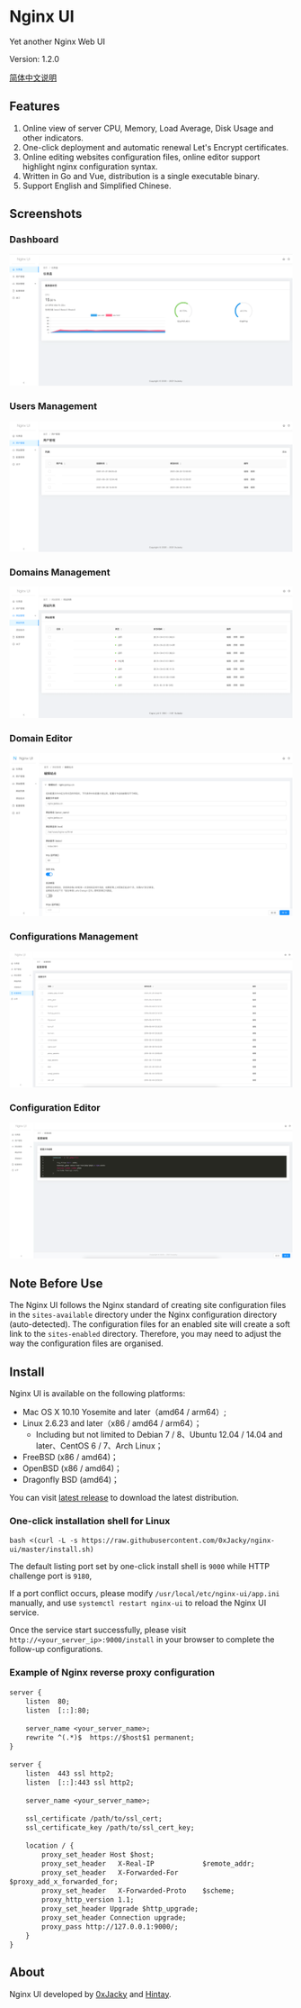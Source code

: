 # Nginx UI

Yet another Nginx Web UI

Version: 1.2.0

[简体中文说明](README-zh_CN.md)

## Features

1. Online view of server CPU, Memory, Load Average, Disk Usage and other indicators.
2. One-click deployment and automatic renewal Let's Encrypt certificates.
3. Online editing websites configuration files, online editor support highlight nginx configuration syntax.
4. Written in Go and Vue, distribution is a single executable binary.
5. Support English and Simplified Chinese.

## Screenshots

### Dashboard

![](resources/screenshots/dashboard.png)

### Users Management

![](resources/screenshots/user-list.png)

### Domains Management

![](resources/screenshots/domain-list.png)

### Domain Editor

![](resources/screenshots/domain-edit.png)

### Configurations Management

![](resources/screenshots/config-list.png)

### Configuration Editor

![](resources/screenshots/config-edit.png)

## Note Before Use

The Nginx UI follows the Nginx standard of creating site configuration files in the `sites-available` directory under
the Nginx configuration directory (auto-detected). The configuration files for an enabled site will create a soft link
to the `sites-enabled` directory. Therefore, you may need to adjust the way the configuration files are organised.

## Install

Nginx UI is available on the following platforms:
- Mac OS X 10.10 Yosemite and later（amd64 / arm64）;
- Linux 2.6.23 and later（x86 / amd64 / arm64）；
    - Including but not limited to Debian 7 / 8、Ubuntu 12.04 / 14.04 and later、CentOS 6 / 7、Arch Linux；
- FreeBSD (x86 / amd64)；
- OpenBSD (x86 / amd64)；
- Dragonfly BSD (amd64)；

You can visit [latest release](https://github.com/0xJacky/nginx-ui/releases/latest) to download the latest distribution.

### One-click installation shell for Linux
```shell
bash <(curl -L -s https://raw.githubusercontent.com/0xJacky/nginx-ui/master/install.sh)
```
The default listing port set by one-click install shell is `9000`
while HTTP challenge port is `9180`,

If a port conflict occurs, please modify `/usr/local/etc/nginx-ui/app.ini` manually,
and use `systemctl restart nginx-ui` to reload the Nginx UI service.

Once the service start successfully, please visit `http://<your_server_ip>:9000/install`
in your browser to complete the follow-up configurations.

### Example of Nginx reverse proxy configuration
```
server {
    listen	80;
    listen	[::]:80;

    server_name	<your_server_name>;
    rewrite ^(.*)$  https://$host$1 permanent;
}

server {
    listen	443 ssl http2;
    listen	[::]:443 ssl http2;

    server_name	<your_server_name>;

    ssl_certificate	/path/to/ssl_cert;
    ssl_certificate_key	/path/to/ssl_cert_key;

    location / {
        proxy_set_header Host $host;
        proxy_set_header   X-Real-IP            $remote_addr;
        proxy_set_header   X-Forwarded-For      $proxy_add_x_forwarded_for;
        proxy_set_header   X-Forwarded-Proto    $scheme;
        proxy_http_version 1.1;
        proxy_set_header Upgrade $http_upgrade;
        proxy_set_header Connection upgrade;
        proxy_pass http://127.0.0.1:9000/;
    }
}
```

## About
Nginx UI developed by [0xJacky](https://jackyu.cn/) and [Hintay](https://blog.kugeek.com/).
